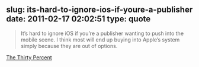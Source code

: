 slug: its-hard-to-ignore-ios-if-youre-a-publisher
date: 2011-02-17 02:02:51
type: quote
---

> It’s hard to ignore iOS if you’re a publisher wanting to push into the mobile scene. I think most will end up buying into Apple’s system simply because they are out of options.

[The Thirty Percent](http://forkbombr.net/the-thirty-percent/)
